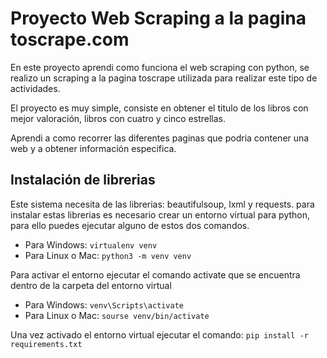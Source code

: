 # Proyecto Web Scraping a la pagina toscrape.com

En este proyecto aprendi como funciona el web scraping con python, se realizo un scraping a la pagina toscrape utilizada para realizar este tipo de actividades.

El proyecto es muy simple, consiste en obtener el titulo de los libros con mejor valoración, libros con cuatro y cinco estrellas.

Aprendi a como recorrer las diferentes paginas que podria contener una web y a obtener información especifica. 


## Instalación de librerias

Este sistema necesita de las librerias: beautifulsoup, lxml y requests. 
para instalar estas librerias es necesario crear un entorno virtual para python, para ello puedes ejecutar alguno de estos dos comandos.

* Para Windows: `virtualenv venv`
* Para Linux o Mac: `python3 -m venv venv`

Para activar el entorno ejecutar el comando activate que se encuentra dentro de la carpeta del entorno virtual

* Para Windows: `venv\Scripts\activate`
* Para Linux o Mac: `sourse venv/bin/activate`

Una vez activado el entorno virtual ejecutar el comando: `pip install -r requirements.txt`

